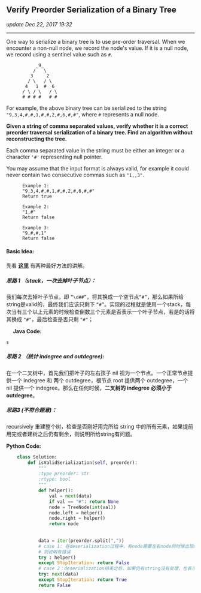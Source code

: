 ## Verify Preorder Serialization of a Binary Tree
_update Dec 22, 2017  19:32_

---
One way to serialize a binary tree is to use pre-order traversal. When we encounter a non-null node, we record the node's value. If it is a null node, we record using a sentinel value such as `#`.
          
               _9_
              /   \
             3     2
            / \   / \
           4   1  #  6
          / \ / \   / \
          # # # #   # #
For example, the above binary tree can be serialized to the string `"9,3,4,#,#,1,#,#,2,#,6,#,#"`, where `#` represents a null node.

**Given a string of comma separated values, verify whether it is a correct preorder traversal serialization of a binary tree. Find an algorithm without reconstructing the tree.**

Each comma separated value in the string must be either an integer or a character `'#'` representing null pointer.

You may assume that the input format is always valid, for example it could never contain two consecutive commas such as `"1,,3"`.

          Example 1:
          "9,3,4,#,#,1,#,#,2,#,6,#,#"
          Return true
          
          Example 2:
          "1,#"
          Return false
          
          Example 3:
          "9,#,#,1"
          Return false

#### Basic Idea:
先看 **[这里](https://www.hrwhisper.me/leetcode-verify-preorder-serialization-of-a-binary-tree/)** 有两种最好方法的讲解。

##### 思路 1 （stack，一次去掉叶子节点）：
我们每次去掉叶子节点，即 `“\d##”`，将其换成一个空节点`“#”`，那么如果所给string是valid的，最终我们应该只剩下 `“#”`。实现的过程就是使用一个stack，每次当有三个以上元素的时候检查倒数三个元素是否表示一个叶子节点，若是的话将其换成 `"#"`，最后检查是否只剩 `"#"`；

&emsp; **Java Code:**
```java
s
```

##### 思路 2 （统计 indegree and outdegree):
在一个二叉树中，首先我们把叶子的左右孩子 nil 视为一个节点。一个正常节点提供一个 indegree 和 两个 outdegree，根节点 root 提供两个 outdegree，一个 nil 提供一个 indegree。那么在任何时候，**二叉树的 indegree 必须小于 outdegree**。

##### 思路3 (不符合题意)：
recursively 重建整个树，检查是否刚好用完所给 string 中的所有元素，如果提前用完或者建树之后仍有剩余，则说明所给string有问题。

**Python Code:**
```python
    class Solution:
        def isValidSerialization(self, preorder):
            """
            :type preorder: str
            :rtype: bool
            """
            def helper():
                val = next(data)
                if val == "#": return None
                node = TreeNode(int(val))
                node.left = helper()
                node.right = helper()
                return node
                
                
            data = iter(preorder.split(","))
            # case 1: 在deserialization过程中，有node需要左右node的时候出现stopiteration，
            # 则说明有错误
            try : helper()
            except StopIteration: return False
            # case 2：deserialization结束之后，如果仍有string没有处理，也表示有问题
            try: next(data)
            except StopIteration: return True
            return False
```















